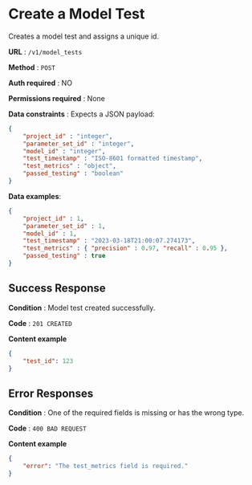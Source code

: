 # Create a Model Test
Creates a model test and assigns a unique id.

**URL** : `/v1/model_tests`

**Method** : `POST`

**Auth required** : NO

**Permissions required** : None

**Data constraints** : Expects a JSON payload:

```json
{
	"project_id" : "integer",
	"parameter_set_id" : "integer",
	"model_id" : "integer",
	"test_timestamp" : "ISO-8601 formatted timestamp",
	"test_metrics" : "object",
	"passed_testing" : "boolean"
}
```

**Data examples**:

```json
{
	"project_id" : 1,
	"parameter_set_id" : 1,
	"model_id" : 1,
	"test_timestamp" : "2023-03-18T21:00:07.274173",
	"test_metrics" : { "precision" : 0.97, "recall" : 0.95 },
	"passed_testing" : true
}
```

## Success Response

**Condition** : Model test created successfully.

**Code** : `201 CREATED`

**Content example**

```json
{
    "test_id": 123
}
```

## Error Responses

**Condition** : One of the required fields is missing or has the wrong type.

**Code** : `400 BAD REQUEST`

**Content example**

```json
{
    "error": "The test_metrics field is required."
}
```